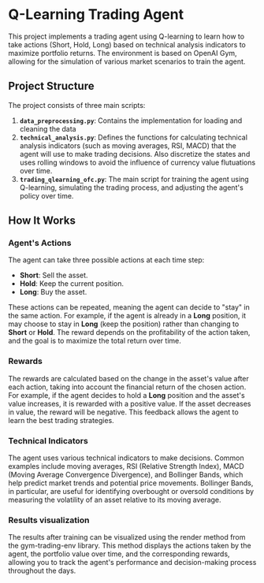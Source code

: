 # Q-Learning Trading Agent

This project implements a trading agent using Q-learning to learn how to take actions (Short, Hold, Long) based on technical analysis indicators to maximize portfolio returns. The environment is based on OpenAI Gym, allowing for the simulation of various market scenarios to train the agent.

## Project Structure

The project consists of three main scripts:

1. **`data_preprocessing.py`**: Contains the implementation for loading and cleaning the data
2. **`technical_analysis.py`**: Defines the functions for calculating technical analysis indicators (such as moving averages, RSI, MACD) that the agent will use to make trading decisions. Also discretize the states and uses rolling windows to avoid the influence of currency value flutuations over time.
3. **`trading_qlearning_ofc.py`**: The main script for training the agent using Q-learning, simulating the trading process, and adjusting the agent's policy over time.

## How It Works

### Agent's Actions

The agent can take three possible actions at each time step:

- **Short**: Sell the asset.
- **Hold**: Keep the current position.
- **Long**: Buy the asset.

These actions can be repeated, meaning the agent can decide to "stay" in the same action. For example, if the agent is already in a **Long** position, it may choose to stay in **Long** (keep the position) rather than changing to **Short** or **Hold**. The reward depends on the profitability of the action taken, and the goal is to maximize the total return over time.

### Rewards

The rewards are calculated based on the change in the asset's value after each action, taking into account the financial return of the chosen action. For example, if the agent decides to hold a **Long** position and the asset's value increases, it is rewarded with a positive value. If the asset decreases in value, the reward will be negative. This feedback allows the agent to learn the best trading strategies.

### Technical Indicators

The agent uses various technical indicators to make decisions. Common examples include moving averages, RSI (Relative Strength Index), MACD (Moving Average Convergence Divergence), and Bollinger Bands, which help predict market trends and potential price movements. Bollinger Bands, in particular, are useful for identifying overbought or oversold conditions by measuring the volatility of an asset relative to its moving average.

### Results visualization

The results after training can be visualized using the render method from the gym-trading-env library. This method displays the actions taken by the agent, the portfolio value over time, and the corresponding rewards, allowing you to track the agent's performance and decision-making process throughout the days.
